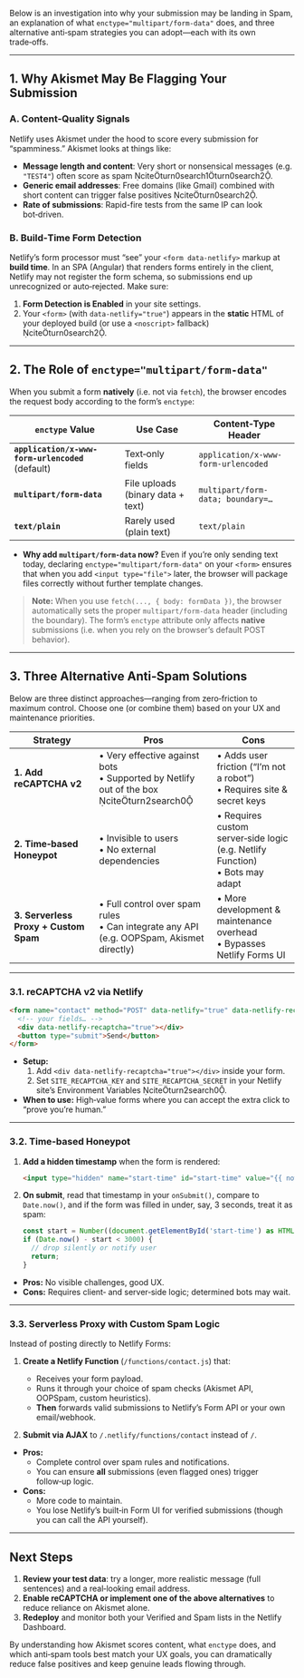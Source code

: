 Below is an investigation into why your submission may be landing in Spam, an explanation of what `enctype="multipart/form-data"` does, and three alternative anti‑spam strategies you can adopt—each with its own trade‑offs.

---

## 1. Why Akismet May Be Flagging Your Submission

### A. Content‑Quality Signals  
Netlify uses Akismet under the hood to score every submission for “spamminess.” Akismet looks at things like:  
- **Message length and content**: Very short or nonsensical messages (e.g. `"TEST4"`) often score as spam citeturn0search1turn0search2.  
- **Generic email addresses**: Free domains (like Gmail) combined with short content can trigger false positives citeturn0search2.  
- **Rate of submissions**: Rapid-fire tests from the same IP can look bot‑driven.

### B. Build‑Time Form Detection  
Netlify’s form processor must “see” your `<form data-netlify>` markup at **build time**. In an SPA (Angular) that renders forms entirely in the client, Netlify may not register the form schema, so submissions end up unrecognized or auto‑rejected. Make sure:  
1. **Form Detection is Enabled** in your site settings.  
2. Your `<form>` (with `data-netlify="true"`) appears in the **static** HTML of your deployed build (or use a `<noscript>` fallback) citeturn0search2.

---

## 2. The Role of `enctype="multipart/form-data"`

When you submit a form **natively** (i.e. not via `fetch`), the browser encodes the request body according to the form’s `enctype`:

| `enctype` Value                       | Use Case                                | Content‑Type Header                      |
|---------------------------------------|-----------------------------------------|------------------------------------------|
| **`application/x-www-form-urlencoded`** (default) | Text‑only fields                       | `application/x-www-form-urlencoded`      |
| **`multipart/form-data`**             | File uploads (binary data + text)       | `multipart/form-data; boundary=…`        |
| **`text/plain`**                      | Rarely used (plain text)                | `text/plain`                             |

- **Why add `multipart/form-data` now?** Even if you’re only sending text today, declaring `enctype="multipart/form-data"` on your `<form>` ensures that when you add `<input type="file">` later, the browser will package files correctly without further template changes.

> **Note:** When you use `fetch(..., { body: formData })`, the browser automatically sets the proper `multipart/form-data` header (including the boundary). The form’s `enctype` attribute only affects **native** submissions (i.e. when you rely on the browser’s default POST behavior).

---

## 3. Three Alternative Anti‑Spam Solutions

Below are three distinct approaches—ranging from zero‑friction to maximum control. Choose one (or combine them) based on your UX and maintenance priorities.

| Strategy                              | Pros                                                      | Cons                                                       |
|---------------------------------------|-----------------------------------------------------------|------------------------------------------------------------|
| **1. Add reCAPTCHA v2**               | • Very effective against bots<br>• Supported by Netlify out of the box citeturn2search0 | • Adds user friction (“I’m not a robot”)<br>• Requires site & secret keys |
| **2. Time‑based Honeypot**            | • Invisible to users<br>• No external dependencies        | • Requires custom server‑side logic (e.g. Netlify Function)<br>• Bots may adapt |
| **3. Serverless Proxy + Custom Spam** | • Full control over spam rules<br>• Can integrate any API (e.g. OOPSpam, Akismet directly) | • More development & maintenance overhead<br>• Bypasses Netlify Forms UI |

---

### 3.1. reCAPTCHA v2 via Netlify

```html
<form name="contact" method="POST" data-netlify="true" data-netlify-recaptcha="true">
  <!-- your fields… -->
  <div data-netlify-recaptcha="true"></div>
  <button type="submit">Send</button>
</form>
```

- **Setup:**  
  1. Add `<div data-netlify-recaptcha="true"></div>` inside your form.  
  2. Set `SITE_RECAPTCHA_KEY` and `SITE_RECAPTCHA_SECRET` in your Netlify site’s Environment Variables citeturn2search0.  
- **When to use:** High‑value forms where you can accept the extra click to “prove you’re human.”

---

### 3.2. Time‑based Honeypot

1. **Add a hidden timestamp** when the form is rendered:
   ```html
   <input type="hidden" name="start-time" id="start-time" value="{{ now }}" />
   ```
2. **On submit**, read that timestamp in your `onSubmit()`, compare to `Date.now()`, and if the form was filled in under, say, 3 seconds, treat it as spam:
   ```typescript
   const start = Number((document.getElementById('start-time') as HTMLInputElement).value);
   if (Date.now() - start < 3000) {
     // drop silently or notify user
     return;
   }
   ```
- **Pros:** No visible challenges, good UX.  
- **Cons:** Requires client‑ and server‑side logic; determined bots may wait.

---

### 3.3. Serverless Proxy with Custom Spam Logic

Instead of posting directly to Netlify Forms:

1. **Create a Netlify Function** (`/functions/contact.js`) that:
   - Receives your form payload.
   - Runs it through your choice of spam checks (Akismet API, OOPSpam, custom heuristics).
   - **Then** forwards valid submissions to Netlify’s Form API or your own email/webhook.

2. **Submit via AJAX** to `/.netlify/functions/contact` instead of `/`.

- **Pros:**  
  - Complete control over spam rules and notifications.  
  - You can ensure **all** submissions (even flagged ones) trigger follow‑up logic.  
- **Cons:**  
  - More code to maintain.  
  - You lose Netlify’s built‑in Form UI for verified submissions (though you can call the API yourself).

---

## Next Steps

1. **Review your test data**: try a longer, more realistic message (full sentences) and a real‑looking email address.  
2. **Enable reCAPTCHA or implement one of the above alternatives** to reduce reliance on Akismet alone.  
3. **Redeploy** and monitor both your Verified and Spam lists in the Netlify Dashboard.  

By understanding how Akismet scores content, what `enctype` does, and which anti‑spam tools best match your UX goals, you can dramatically reduce false positives and keep genuine leads flowing through.